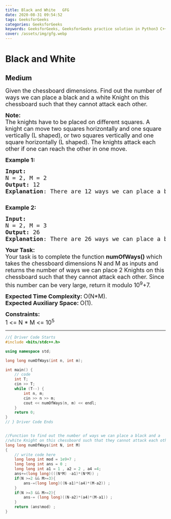 ```yaml
---
title: Black and White   GFG
date: 2020-08-31 09:54:52
tags: GeeksforGeeks
categories: GeeksforGeeks
keywords: GeeksforGeeks, GeeksforGeeks practice solution in Python3 C++ Java, Black and White - GFG solution
cover: /assets/img/gfg.webp
---
```



# Black and White
## Medium
<div class="problems_problem_content__Xm_eO"><p><span style="font-size:18px">Given&nbsp;the chessboard dimensions. Find out the number of ways we can place a black and a white Knight on this chessboard such that they cannot attack each other.</span></p>

<p><span style="font-size:18px"><strong>Note:</strong><br>
The knights have to be placed on different squares. A knight can move two squares horizontally and one square vertically (L shaped), or two squares vertically and one square horizontally (L shaped). The knights attack each other if one can reach the other in one move.</span></p>

<p><strong><span style="font-size:18px">Example 1:</span></strong></p>

<pre><strong><span style="font-size:18px">Input:
</span></strong><span style="font-size:18px">N = 2, M = 2
<strong>Output: </strong>12 
<strong>Explanation</strong>: There are 12 ways we can place a black and a white Knight on this chessboard such that they cannot attack each other.</span>

</pre>

<p><strong><span style="font-size:18px">Example 2:</span></strong></p>

<pre><strong><span style="font-size:18px">Input:
</span></strong><span style="font-size:18px">N = 2, M = 3
<strong>Output: </strong>26
<strong>Explanation</strong>: There are 26 ways we can place a black and a white Knight on this chessboard such that they cannot attack each other.</span>
</pre>

<p><span style="font-size:18px"><strong>Your Task:</strong><br>
Your task is to complete the function <strong>numOfWays()&nbsp;</strong>which takes the chessboard dimensions N and M as inputs and returns the number of ways we can place 2 Knights on this chessboard such that they cannot attack each other. Since this number can be very large, return it modulo 10<sup>9</sup>+7.</span></p>

<p><span style="font-size:18px"><strong>Expected Time Complexity:&nbsp;</strong>O(N*M).<br>
<strong>Expected Auxiliary Space:&nbsp;</strong>O(1).</span></p>

<p><span style="font-size:18px"><strong>Constraints:</strong></span><br>
<span style="font-size:18px">1 &lt;= N&nbsp;* M &lt;= 10<sup>5</sup></span></p>
</div>

---




```cpp
//{ Driver Code Starts
#include <bits/stdc++.h>

using namespace std;

long long numOfWays(int n, int m);

int main() {
    // code
    int T;
    cin >> T;
    while (T--) {
        int n, m;
        cin >> n >> m;
        cout << numOfWays(n, m) << endl;
    }
    return 0;
}
// } Driver Code Ends


//Function to find out the number of ways we can place a black and a 
//white Knight on this chessboard such that they cannot attack each other.
long long numOfWays(int N, int M)
{
    // write code here
    long long int mod = 1e9+7 ;
    long long int ans = 0 ;
    long long int a1 = 1 , a2 = 2 , a4 =4;
    ans+=(long long)(((N*M) -a1)*(N*M)) ;
    if(N >=2 && M>=3){
        ans-=(long long)((N-a1)*(a4)*(M-a2)) ;
    }
    if(N >=3 && M>=2){
        ans-= (long long)((N-a2)*(a4)*(M-a1)) ;
    }
    return (ans%mod) ;
}
```
